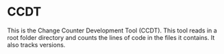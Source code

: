 CCDT
====

This is the Change Counter Development Tool (CCDT). This tool reads in a root folder directory and counts the lines of code in the files it contains. It also tracks versions. 